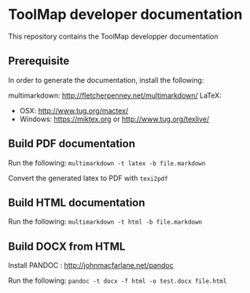 # ToolMap developer documentation

This repository contains the ToolMap developper documentation

## Prerequisite

In order to generate the documentation, install the following:

multimarkdown: http://fletcherpenney.net/multimarkdown/
LaTeX:
 - OSX: http://www.tug.org/mactex/
 - Windows: https://miktex.org or http://www.tug.org/texlive/

## Build PDF documentation

Run the following:
`multimarkdown -t latex -b file.markdown`

Convert the generated latex to PDF with `texi2pdf`

## Build HTML documentation

Run the following:
`multimarkdown -t html -b file.markdown`

## Build DOCX from HTML

Install PANDOC : http://johnmacfarlane.net/pandoc

Run the following:
`pandoc -t docx -f html -o test.docx file.html`